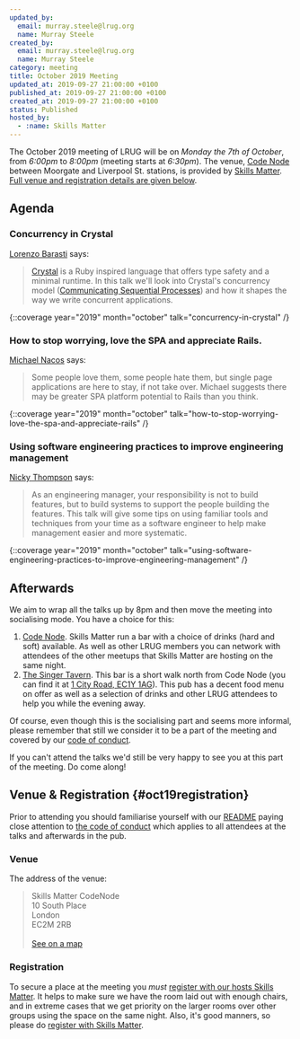 ```yaml
---
updated_by:
  email: murray.steele@lrug.org
  name: Murray Steele
created_by:
  email: murray.steele@lrug.org
  name: Murray Steele
category: meeting
title: October 2019 Meeting
updated_at: 2019-09-27 21:00:00 +0100
published_at: 2019-09-27 21:00:00 +0100
created_at: 2019-09-27 21:00:00 +0100
status: Published
hosted_by:
  - :name: Skills Matter
---
```


The October 2019 meeting of LRUG will be on *Monday the 7th of October*,
from _6:00pm_ to _8:00pm_ (meeting starts at _6:30pm_).  The venue, [Code
Node][skills-matter-venue] between Moorgate and Liverpool St. stations, is
provided by [Skills Matter](http://www.skillsmatter.com).  [Full venue and
registration details are given below](#oct19registration).

## Agenda

### Concurrency in Crystal

[Lorenzo Barasti](https://twitter.com/lbarasti) says:

> [Crystal](https://crystal-lang.org) is a Ruby inspired language that
> offers type safety and a minimal runtime. In this talk we'll look into
> Crystal's concurrency model ([Communicating Sequential Processes](https://en.m.wikipedia.org/wiki/Communicating_sequential_processes))
> and how it shapes the way we write concurrent applications.

{::coverage year="2019" month="october" talk="concurrency-in-crystal" /}

### How to stop worrying, love the SPA and appreciate Rails.

[Michael Nacos](https://twitter.com/mnacos) says:

> Some people love them, some people hate them, but single page
> applications are here to stay, if not take over. Michael suggests there
> may be greater SPA platform potential to Rails than you think.

{::coverage year="2019" month="october" talk="how-to-stop-worrying-love-the-spa-and-appreciate-rails" /}

### Using software engineering practices to improve engineering management

[Nicky Thompson](https://twitter.com/knotnicky) says:

> As an engineering manager, your responsibility is not to build features,
> but to build systems to support the people building the features. This
> talk will give some tips on using familiar tools and techniques from
> your time as a software engineer to help make management easier and more
> systematic.

{::coverage year="2019" month="october" talk="using-software-engineering-practices-to-improve-engineering-management" /}

## Afterwards

We aim to wrap all the talks up by 8pm and then move the meeting into
socialising mode.  You have a choice for this:

1. [Code Node][skills-matter-venue].  Skills Matter run a bar with a
   choice of drinks (hard and soft) available.  As well as other LRUG members
   you can network with attendees of the other meetups that Skills Matter are
   hosting on the same night.
2. [The Singer Tavern](http://singertavern.com/).  This bar is a short walk
   north from Code Node (you can find it at [1 City Road, EC1Y
   1AG](https://goo.gl/maps/w9kPu)).  This pub has a decent food menu on offer
   as well as a selection of drinks and other LRUG attendees to help you
   while the evening away.

Of course, even though this is the socialising part and seems more
informal, please remember that still we consider it to be a part of the
meeting and covered by our [code of conduct](http://readme.lrug.org/#code-of-conduct).

If you can't attend the talks we'd still be very happy to see you at this part
of the meeting.  Do come along!

## Venue & Registration {#oct19registration}

Prior to attending you should familiarise yourself with our
[README](http://readme.lrug.org/) paying close attention to [the code of
conduct](http://readme.lrug.org/#code-of-conduct) which applies to
all attendees at the talks and afterwards in the pub.

### Venue

The address of the venue:

> Skills Matter CodeNode<br/>10 South Place<br/>London<br/>EC2M 2RB<br/><br/>[See on a map](https://goo.gl/maps/ONJT4)

### Registration

To secure a place at the meeting you *must* [register with our hosts
Skills Matter][skills-matter-event].  It helps to
make sure we have the room laid out with enough chairs, and in extreme cases
that we get priority on the larger rooms over other groups using the space on
the same night.  Also, it's good manners, so please do [register with Skills
Matter][skills-matter-event].

[skills-matter-venue]: https://skillsmatter.com/locations/264-skills-matter-codenode
[skills-matter-event]: https://skillsmatter.com/meetups/12897-concurrency-in-crystal-and-single-page-applications
